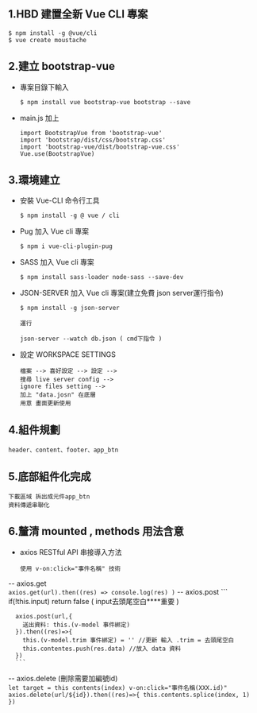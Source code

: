 ## 1.HBD 建置全新 Vue CLI 專案
  ```
  $ npm install -g @vue/cli 
  $ vue create moustache
  ```
## 2.建立 bootstrap-vue 
  - 專案目錄下輸入
    ```
    $ npm install vue bootstrap-vue bootstrap --save
    ```
  - main.js 加上
    ```
    import BootstrapVue from 'bootstrap-vue'
    import 'bootstrap/dist/css/bootstrap.css'
    import 'bootstrap-vue/dist/bootstrap-vue.css'
    Vue.use(BootstrapVue)
    ```
## 3.環境建立
  - 安裝 Vue-CLI 命令行工具
    ```
    $ npm install -g @ vue / cli
    ```
  - Pug 加入 Vue cli 專案
    ```
    $ npm i vue-cli-plugin-pug
    ```
  - SASS 加入 Vue cli 專案
    ```
    $ npm install sass-loader node-sass --save-dev
    ```
  - JSON-SERVER 加入 Vue cli 專案(建立免費 json server運行指令)
    ```
    $ npm install -g json-server

    運行

    json-server --watch db.json ( cmd下指令 )

    ```
  - 設定 WORKSPACE SETTINGS  
    ```
    檔案 --> 喜好設定 --> 設定 --> 
    搜尋 live server config --> 
    ignore files setting --> 
    加上 "data.josn" 在底層  
    用意 畫面更新使用
    ```
## 4.組件規劃
  ```
  header、content、footer、app_btn
  ```
## 5.底部組件化完成
  ```
  下載區域 拆出成元件app_btn
  資料傳遞串聯化
  ```
## 6.釐清 mounted , methods 用法含意
  - axios RESTful API 串接導入方法
    ```
    使用 v-on:click="事件名稱" 技術
    ```
  -- axios.get  
    ```
    axios.get(url).then((res) =>
      console.log(res)
    )
    ```
  -- axios.post
      ```
      if(!this.input) return false ( input去頭尾空白****重要 )

      axios.post(url,{
        送出資料: this.(v-model 事件綁定)
      }).then((res)=>{
        this.(v-model.trim 事件綁定) = '' //更新 輸入 .trim = 去頭尾空白
        this.contentes.push(res.data) //放入 data 資料
      })
      ```
  -- axios.delete (刪除需要加編號id)   
      ```
      let target = this contents(index)
      v-on:click="事件名稱(XXX.id)"
      axios.delete(url/${id}).then((res)=>{
        this.contents.splice(index, 1)
      })
      ```
